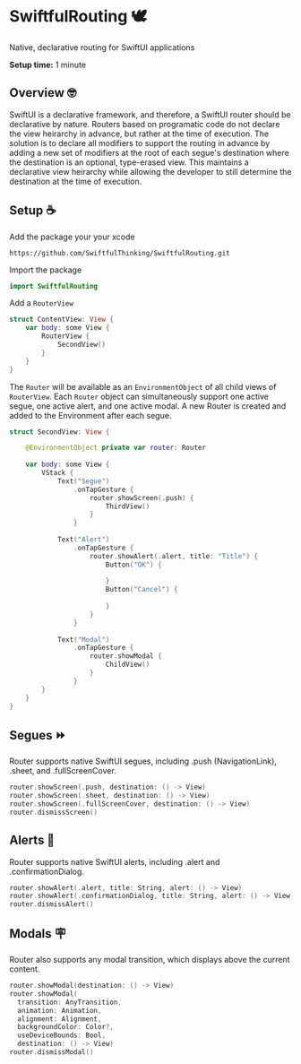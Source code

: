 # SwiftfulRouting  🕊

Native, declarative routing for SwiftUI applications

**Setup time:** 1 minute

## Overview 🤓

SwiftUI is a declarative framework, and therefore, a SwiftUI router should be declarative by nature. Routers based on programatic code do not declare the view heirarchy in advance, but rather at the time of execution. The solution is to declare all modifiers to support the routing in advance by adding a new set of modifiers at the root of each segue's destination where the destination is an optional, type-erased view. This maintains a declarative view heirarchy while allowing the developer to still determine the destination at the time of execution.

## Setup ☕️

Add the package your your xcode

```
https://github.com/SwiftfulThinking/SwiftfulRouting.git
```

Import the package

```swift
import SwiftfulRouting
```

Add a `RouterView`

```swift
struct ContentView: View {
    var body: some View {
        RouterView {
            SecondView()
        }
    }
}
```

The `Router` will be available as an `EnvironmentObject` of all child views of `RouterView`. Each `Router` object can simultaneously support one active segue, one active alert, and one active modal. A new Router is created and added to the Environment after each segue.


```swift
struct SecondView: View {

    @EnvironmentObject private var router: Router
    
    var body: some View {
        VStack {
            Text("Segue")
                .onTapGesture {
                    router.showScreen(.push) {
                        ThirdView()
                    }
                }
            
            Text("Alert")
                .onTapGesture {
                    router.showAlert(.alert, title: "Title") {
                        Button("OK") {
                            
                        }
                        Button("Cancel") {
                            
                        }
                    }
                }
            
            Text("Modal")
                .onTapGesture {
                    router.showModal {
                        ChildView()
                    }
                }
        }
    }
}
```

## Segues ⏩

Router supports native SwiftUI segues, including .push (NavigationLink), .sheet, and .fullScreenCover.

```swift
router.showScreen(.push, destination: () -> View)
router.showScreen(.sheet, destination: () -> View)
router.showScreen(.fullScreenCover, destination: () -> View)
router.dismissScreen()
```

## Alerts 🚨

Router supports native SwiftUI alerts, including .alert and .confirmationDialog.

```swift
router.showAlert(.alert, title: String, alert: () -> View)
router.showAlert(.confirmationDialog, title: String, alert: () -> View)
router.dismissAlert()
```

## Modals 🪧

Router also supports any modal transition, which displays above the current content.

```swift
router.showModal(destination: () -> View)
router.showModal(
  transition: AnyTransition, 
  animation: Animation, 
  alignment: Alignment, 
  backgroundColor: Color?, 
  useDeviceBounds: Bool, 
  destination: () -> View)
router.dismissModal()
```
